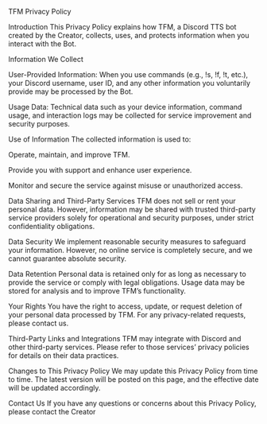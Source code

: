 TFM Privacy Policy

Introduction
This Privacy Policy explains how TFM, a Discord TTS bot created by the Creator, collects, uses, and protects information when you interact with the Bot.

Information We Collect

User-Provided Information: When you use commands (e.g., !s, !f, !t, etc.), your Discord username, user ID, and any other information you voluntarily provide may be processed by the Bot.

Usage Data: Technical data such as your device information, command usage, and interaction logs may be collected for service improvement and security purposes.

Use of Information
The collected information is used to:

Operate, maintain, and improve TFM.

Provide you with support and enhance user experience.

Monitor and secure the service against misuse or unauthorized access.

Data Sharing and Third-Party Services
TFM does not sell or rent your personal data. However, information may be shared with trusted third-party service providers solely for operational and security purposes, under strict confidentiality obligations.

Data Security
We implement reasonable security measures to safeguard your information. However, no online service is completely secure, and we cannot guarantee absolute security.

Data Retention
Personal data is retained only for as long as necessary to provide the service or comply with legal obligations. Usage data may be stored for analysis and to improve TFM’s functionality.

Your Rights
You have the right to access, update, or request deletion of your personal data processed by TFM. For any privacy-related requests, please contact us.

Third-Party Links and Integrations
TFM may integrate with Discord and other third-party services. Please refer to those services’ privacy policies for details on their data practices.

Changes to This Privacy Policy
We may update this Privacy Policy from time to time. The latest version will be posted on this page, and the effective date will be updated accordingly.

Contact Us
If you have any questions or concerns about this Privacy Policy, please contact the Creator
